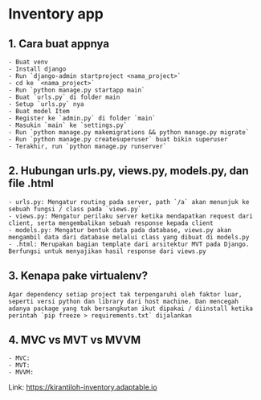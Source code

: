 # Inventory app

## 1. Cara buat appnya

    - Buat venv
    - Install django
    - Run `django-admin startproject <nama_project>`
    - cd ke `<nama_project>`
    - Run `python manage.py startapp main`
    - Buat `urls.py` di folder main
    - Setup `urls.py` nya
    - Buat model Item
    - Register ke `admin.py` di folder `main`
    - Masukin `main` ke `settings.py`
    - Run `python manage.py makemigrations && python manage.py migrate`
    - Run `python manage.py createsuperuser` buat bikin superuser
    - Terakhir, run `python manage.py runserver`

## 2. Hubungan urls.py, views.py, models.py, dan file .html

    - urls.py: Mengatur routing pada server, path `/a` akan menunjuk ke sebuah fungsi / class pada `views.py`
    - views.py: Mengatur perilaku server ketika mendapatkan request dari client, serta mengembalikan sebuah response kepada client
    - models.py: Mengatur bentuk data pada database, views.py akan mengambil data dari database melalui class yang dibuat di models.py
    - .html: Merupakan bagian template dari arsitektur MVT pada Django. Berfungsi untuk menyajikan hasil response dari views.py

## 3. Kenapa pake virtualenv?

    Agar dependency setiap project tak terpengaruhi oleh faktor luar, seperti versi python dan library dari host machine. Dan mencegah adanya package yang tak bersangkutan ikut dipakai / diinstall ketika perintah `pip freeze > requirements.txt` dijalankan

## 4. MVC vs MVT vs MVVM

    - MVC:
    - MVT:
    - MVVM:

Link: https://kirantiloh-inventory.adaptable.io
